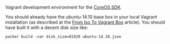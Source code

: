 Vagrant development environment for the [CoreOS SDK](https://coreos.com/docs/sdk).

You should already have the ubuntu-14.10 base box in your local Vagrant installation (as described at the [From Iso To Vagrant Box](http://blog.ruilopes.com/from-iso-to-vagrant-box.html) article). You should have built it with a decent disk size like:

    packer build -var disk_size=81920 ubuntu-14.10.json
